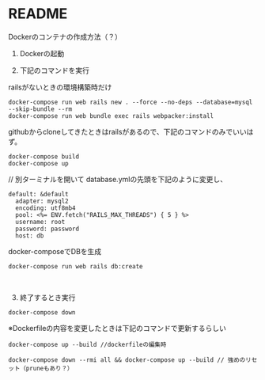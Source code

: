 # README

Dockerのコンテナの作成方法（？）

1. Dockerの起動

2. 下記のコマンドを実行

railsがないときの環境構築時だけ
```
docker-compose run web rails new . --force --no-deps --database=mysql --skip-bundle --rm
docker-compose run web bundle exec rails webpacker:install
```

githubからcloneしてきたときはrailsがあるので、下記のコマンドのみでいいはず。

```
docker-compose build
docker-compose up
```


// 別ターミナルを開いて
database.ymlの先頭を下記のように変更し、
```
default: &default
  adapter: mysql2
  encoding: utf8mb4
  pool: <%= ENV.fetch("RAILS_MAX_THREADS") { 5 } %>
  username: root
  password: password
  host: db
```

docker-composeでDBを生成
```
docker-compose run web rails db:create
```

<br>  

3. 終了するとき実行

```
docker-compose down
```



※Dockerfileの内容を変更したときは下記のコマンドで更新するらしい  

```
docker-compose up --build //dockerfileの編集時

docker-compose down --rmi all && docker-compose up --build // 強めのリセット（pruneもあり？）
```